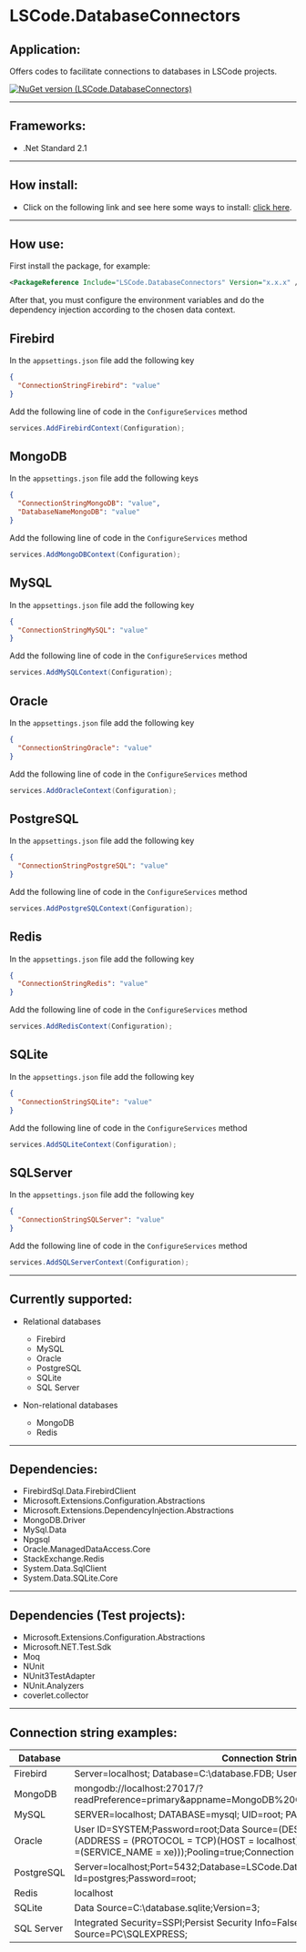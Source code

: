# LSCode.DatabaseConnectors

## Application:
Offers codes to facilitate connections to databases in LSCode projects.

[![NuGet version (LSCode.DatabaseConnectors)](https://img.shields.io/nuget/v/LSCode.DatabaseConnectors.svg?style=flat-square)](https://www.nuget.org/packages/LSCode.DatabaseConnectors)

---

## Frameworks:
- .Net Standard 2.1

---

## How install:
- Click on the following link and see here some ways to install: [click here](https://www.nuget.org/packages/LSCode.DatabaseConnectors "LSCode.DatabaseConnectors page on nuget.org").

---

## How use:
First install the package, for example:

```xml
<PackageReference Include="LSCode.DatabaseConnectors" Version="x.x.x" />
```

After that, you must configure the environment variables and do the dependency injection according to the chosen data context.

## Firebird

In the `appsettings.json` file add the following key

```json
{
  "ConnectionStringFirebird": "value"
}
```

Add the following line of code in the `ConfigureServices` method

```c#
services.AddFirebirdContext(Configuration);
```

## MongoDB

In the `appsettings.json` file add the following keys

```json
{
  "ConnectionStringMongoDB": "value",
  "DatabaseNameMongoDB": "value"
}
```

Add the following line of code in the `ConfigureServices` method

```c#
services.AddMongoDBContext(Configuration);
```

## MySQL

In the `appsettings.json` file add the following key

```json
{
  "ConnectionStringMySQL": "value"
}
```

Add the following line of code in the `ConfigureServices` method

```c#
services.AddMySQLContext(Configuration);
```

## Oracle

In the `appsettings.json` file add the following key

```json
{
  "ConnectionStringOracle": "value"
}
```

Add the following line of code in the `ConfigureServices` method

```c#
services.AddOracleContext(Configuration);
```

## PostgreSQL

In the `appsettings.json` file add the following key

```json
{
  "ConnectionStringPostgreSQL": "value"
}
```

Add the following line of code in the `ConfigureServices` method

```c#
services.AddPostgreSQLContext(Configuration);
```

## Redis

In the `appsettings.json` file add the following key

```json
{
  "ConnectionStringRedis": "value"
}
```

Add the following line of code in the `ConfigureServices` method

```c#
services.AddRedisContext(Configuration);
```

## SQLite

In the `appsettings.json` file add the following key

```json
{
  "ConnectionStringSQLite": "value"
}
```

Add the following line of code in the `ConfigureServices` method

```c#
services.AddSQLiteContext(Configuration);
```

## SQLServer

In the `appsettings.json` file add the following key

```json
{
  "ConnectionStringSQLServer": "value"
}
```

Add the following line of code in the `ConfigureServices` method

```c#
services.AddSQLServerContext(Configuration);
```

---

## Currently supported:

- Relational databases
  - Firebird
  - MySQL
  - Oracle
  - PostgreSQL
  - SQLite
  - SQL Server

- Non-relational databases
  - MongoDB
  - Redis

---

## Dependencies:
- FirebirdSql.Data.FirebirdClient
- Microsoft.Extensions.Configuration.Abstractions
- Microsoft.Extensions.DependencyInjection.Abstractions
- MongoDB.Driver
- MySql.Data
- Npgsql
- Oracle.ManagedDataAccess.Core
- StackExchange.Redis
- System.Data.SqlClient
- System.Data.SQLite.Core

---

## Dependencies (Test projects):
- Microsoft.Extensions.Configuration.Abstractions
- Microsoft.NET.Test.Sdk
- Moq
- NUnit
- NUnit3TestAdapter
- NUnit.Analyzers
- coverlet.collector

---

## Connection string examples:

| Database | Connection String |
| -- | -- |
| Firebird | Server=localhost; Database=C:\database.FDB; User=SYSDBA; Password=masterkey; |
| MongoDB | mongodb://localhost:27017/?readPreference=primary&appname=MongoDB%20Compass%20Community&ssl=false |
| MySQL | SERVER=localhost; DATABASE=mysql; UID=root; PASSWORD=root; |
| Oracle | User ID=SYSTEM;Password=root;Data Source=(DESCRIPTION =(ADDRESS_LIST =(ADDRESS = (PROTOCOL = TCP)(HOST = localhost)(PORT = 1521)))(CONNECT_DATA =(SERVICE_NAME = xe)));Pooling=true;Connection Lifetime=300;Max Pool Size=20; |
| PostgreSQL | Server=localhost;Port=5432;Database=LSCode.DatabaseConnectors.Test;User Id=postgres;Password=root; |
| Redis | localhost |
| SQLite | Data Source=C:\database.sqlite;Version=3; |
| SQL Server | Integrated Security=SSPI;Persist Security Info=False;Initial Catalog=master;Data Source=PC\SQLEXPRESS; |